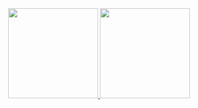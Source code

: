 <div align="center">
  <a href="https://github.com/matheusbsi246">
  <img height="180em" src="https://github-readme-stats.vercel.app/api?username=matheusbsi246&show_icons=true&theme=vision-friendly-dark&include_all_commits=true&count_private=true"/>
    <img height="180em" src="https://github-readme-stats.vercel.app/api/top-langs/?username=matheusbsi246&layout=compact&langs_count=7&theme=dark"/>
</div>
